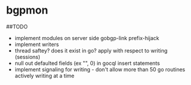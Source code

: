 # bgpmon

##TODO
- implement modules on server side
	gobgp-link
	prefix-hijack
- implement writers
- thread saftey? does it exist in go? apply with respect to writing (sessions)
- null out defaulted fields (ex "", 0) in gocql insert statements
- implement signaling for writing - don't allow more than 50 go routines actively writing at a time
